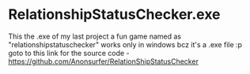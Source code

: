 # RelationshipStatusChecker.exe
This the .exe of my last project a fun game named as "relationshipstatuschecker"
works only in windows bcz it's a .exe file :p
goto to this link for the source code - https://github.com/Anonsurfer/RelationShipStatusChecker
